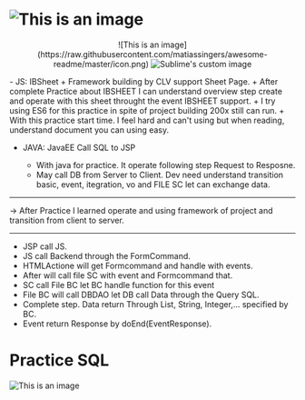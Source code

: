 # ![This is an image](https://img.shields.io/static/v1?label=PRACTICE&message=CLV&color=yellow)
 <p align="center">
  ![This is an image](https://raw.githubusercontent.com/matiassingers/awesome-readme/master/icon.png)
 <img src="https://raw.githubusercontent.com/matiassingers/awesome-readme/master/icon.png" alt="Sublime's custom image"/>
</p>
- JS: IBSheet
  + Framework building by CLV support Sheet Page.
  + After complete Practice about IBSHEET I can understand overview step create and operate with this sheet throught the event IBSHEET support.
  + I try using ES6 for this practice in spite of project building 200x still can run.
  + With this practice start time. I feel hard and can't using but when reading, understand document you can using easy.
  
- JAVA: JavaEE Call SQL to JSP

  + With java for practice. It operate following step Request to Resposne.
  + May call DB from Server to Client. Dev need understand transition basic, event, itegration, vo and FILE SC let can exchange data.
****************************************************************************************
-> After Practice I learned operate and using framework of project and transition  from client to server.
****************************************************************************************
  + JSP call JS.
  + JS call Backend through the FormCommand.
  + HTMLActione will get Formcommand and handle with events.
  + After will call file SC with event and Formcommand that.
  + SC call File BC let BC handle function for this event
  + File BC will call DBDAO let DB call Data through the Query SQL.
  + Complete step. Data return Through List, String, Integer,... specified by BC. 
  + Event return Response by doEnd(EventResponse).
    
# Practice SQL


![This is an image](https://img.shields.io/github/issues/lnv0507/clv)
